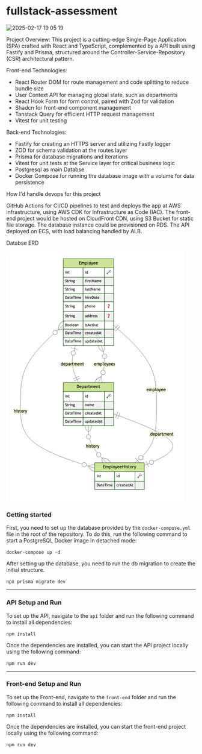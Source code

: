# fullstack-assessment
![2025-02-17 19 05 19](https://github.com/user-attachments/assets/c88802a2-81d7-4738-a639-cadb02372c83)

Project Overview:
This project is a cutting-edge Single-Page Application (SPA) crafted with React and TypeScript, complemented by a API built using Fastify and Prisma, structured around the Controller-Service-Repository (CSR) architectural pattern.

Front-end Technologies:

* React Router DOM for route management and code splitting to reduce bundle size
* User Context API for managing global state, such as departments
* React Hook Form for form control, paired with Zod for validation
* Shadcn for front-end component management
* Tanstack Query for efficient HTTP request management
* Vitest for unit testing

Back-end Technologies:

* Fastify for creating an HTTPS server and utilizing Fastly logger
* ZOD for schema validation at the routes layer
* Prisma for database migrations and iterations
* Vitest for unit tests at the Service layer for critical business logic
* Postgresql as main Databse
* Docker Compose for running the database image with a volume for data persistence

How I'd handle devops for this project

GitHub Actions for CI/CD pipelines to test and deploys the app at AWS infrastructure, using AWS CDK for Infrastructure as Code (IAC).
The front-end project would be hosted on CloudFront CDN, using S3 Bucket for static file storage.
The database instance could be provisioned on RDS.
The API deployed on ECS, with load balancing handled by ALB.

Databse ERD

![DB ERD](./api//ERD.png)

### Getting started

First, you need to set up the database provided by the `docker-compose.yml` file in the root of the repository.
To do this, run the following command to start a PostgreSQL Docker image in detached mode:

```console
docker-compose up -d
```

After setting up the database, you need to run the db migration to create the initial structure.

```console
npx prisma migrate dev
```
---
### API Setup and Run

To set up the API, navigate to the `api` folder and run the following command to install all dependencies:
```console
npm install
```

Once the dependencies are installed, you can start the API project locally using the following command:
```console
npm run dev
```
---
### Front-end Setup and Run
To set up the Front-end, navigate to the `front-end` folder and run the following command to install all dependencies:
```console
npm install
```

Once the dependencies are installed, you can start the front-end project locally using the following command:
```console
npm run dev
````

